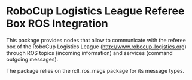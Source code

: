 # RoboCup Logistics League Referee Box ROS Integration

This package provides nodes that allow to communicate with the referee
box of the RoboCup Logistics League (http://www.robocup-logistics.org)
through ROS topics (incoming information) and services (command outgoing
messages).

The package relies on the rcll_ros_msgs package for its message types.
